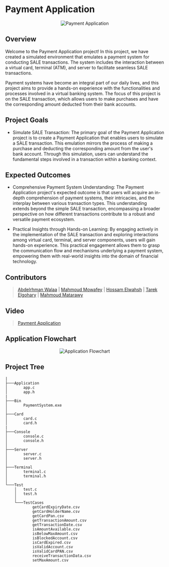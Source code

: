 # Payment Application

<p align="center">
  <img src="https://github.com/AbdelrhmanWalaa/Sprints-Automotive_Software_Bootcamp/assets/44446382/65577219-9e22-41dd-9649-3ac67af0eb49" alt="Payment Application">
</p>

## Overview

Welcome to the Payment Application project! In this project, we have created a simulated environment that emulates a payment system for conducting SALE transactions. The system includes the interaction between a virtual card, terminal (ATM), and server to facilitate seamless SALE transactions.

Payment systems have become an integral part of our daily lives, and this project aims to provide a hands-on experience with the functionalities and processes involved in a virtual banking system. The focus of this project is on the SALE transaction, which allows users to make purchases and have the corresponding amount deducted from their bank accounts.

## Project Goals

- Simulate SALE Transaction: The primary goal of the Payment Application project is to create a Payment Application that enables users to simulate a SALE transaction. This emulation mirrors the process of making a purchase and deducting the corresponding amount from the user's bank account. Through this simulation, users can understand the fundamental steps involved in a transaction within a banking context.

## Expected Outcomes

- Comprehensive Payment System Understanding: The Payment Application project's expected outcome is that users will acquire an in-depth comprehension of payment systems, their intricacies, and the interplay between various transaction types. This understanding extends beyond the simple SALE transaction, encompassing a broader perspective on how different transactions contribute to a robust and versatile payment ecosystem.

- Practical Insights through Hands-on Learning: By engaging actively in the implementation of the SALE transaction and exploring interactions among virtual card, terminal, and server components, users will gain hands-on experience. This practical engagement allows them to grasp the communication flow and mechanisms underlying a payment system, empowering them with real-world insights into the domain of financial technology.

## Contributors

> [Abdelrhman Walaa](https://github.com/AbdelrhmanWalaa) |
> [Mahmoud Mowafey](https://github.com/Mahmoud-Mowafy) |
> [Hossam Elwahsh](https://github.com/HossamElwahsh) |
> [Tarek Elgohary](https://github.com/telgohry) |
> [Mahmoud Matarawy](https://github.com/MahmoudMatarawy)

## Video
> [Payment Application](https://drive.google.com/drive/folders/1Hhel0EvQuMIcX0t3sqdqyhJ0oGQYfRnU?usp=sharing)

## Application Flowchart

<p align="center">
  <img src="https://github.com/AbdelrhmanWalaa/Sprints-Automotive_Software_Bootcamp/assets/44446382/662c1e18-aaf0-499a-bbdb-34dabbca2fb1" alt="Application Flowchart">
</p>

## Project Tree

```
|
├───Application
│       app.c
│       app.h
|
├───Bin
│       PaymentSystem.exe
│
├───Card
│       card.c
│       card.h
|
├───Console
│       console.c
│       console.h
│
├───Server
│       server.c
│       server.h
│
├───Terminal
│       terminal.c
│       terminal.h
│
└───Test
    │   test.c
    │   test.h
    │
    └───TestCases
            getCardExpiryDate.csv
            getCardHolderName.csv
            getCardPan.csv
            getTransactionAmount.csv
            getTransactionDate.csv
            isAmountAvailable.csv
            isBelowMaxAmount.csv
            isBlockedAccount.csv
            isCardExpired.csv
            isValidAccount.csv
            isValidCardPAN.csv
            receiveTransactionData.csv
            setMaxAmount.csv
```
